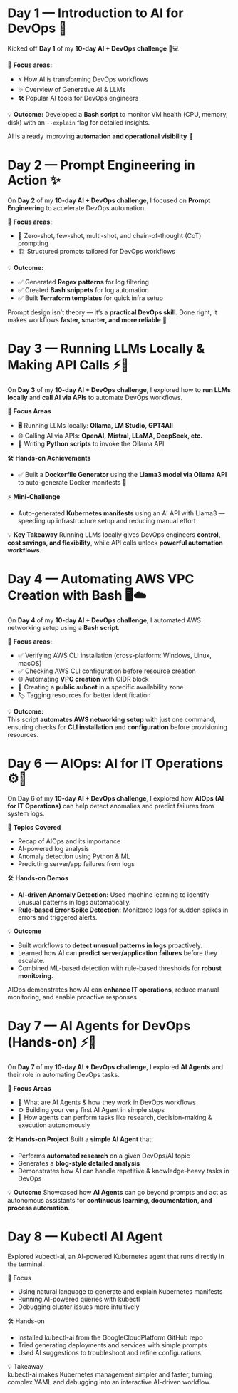 # Day 1 — Introduction to AI for DevOps 🚀

Kicked off **Day 1** of my **10-day AI + DevOps challenge** 🤖💻  

🔑 **Focus areas:**  
- ⚡ How AI is transforming DevOps workflows  
- ✨ Overview of Generative AI & LLMs  
- 🛠 Popular AI tools for DevOps engineers  

💡 **Outcome:** Developed a **Bash script** to monitor VM health (CPU, memory, disk) with an `--explain` flag for detailed insights.  

AI is already improving **automation and operational visibility** 🚀  

# Day 2 — Prompt Engineering in Action ✨

On **Day 2** of my **10-day AI + DevOps challenge**, I focused on **Prompt Engineering** to accelerate DevOps automation.  

🔑 **Focus areas:**  
- 🧠 Zero-shot, few-shot, multi-shot, and chain-of-thought (CoT) prompting  
- 🏗 Structured prompts tailored for DevOps workflows  

💡 **Outcome:**  
- ✅ Generated **Regex patterns** for log filtering  
- ✅ Created **Bash snippets** for log automation  
- ✅ Built **Terraform templates** for quick infra setup  

Prompt design isn’t theory — it’s a **practical DevOps skill**. Done right, it makes workflows **faster, smarter, and more reliable** 🚀

# Day 3 — Running LLMs Locally & Making API Calls ⚡🤖

On **Day 3** of my **10-day AI + DevOps challenge**, I explored how to **run LLMs locally** and **call AI via APIs** to automate DevOps workflows.

🔑 **Focus Areas**
- 🖥 Running LLMs locally: **Ollama, LM Studio, GPT4All**  
- 🌐 Calling AI via APIs: **OpenAI, Mistral, LLaMA, DeepSeek, etc.**  
- 🐍 Writing **Python scripts** to invoke the Ollama API  

🛠 **Hands-on Achievements**
- ✅ Built a **Dockerfile Generator** using the **Llama3 model via Ollama API** to auto-generate Docker manifests 🚀  

⚡ **Mini-Challenge**
- Auto-generated **Kubernetes manifests** using an AI API with Llama3 — speeding up infrastructure setup and reducing manual effort  

💡 **Key Takeaway**
Running LLMs locally gives DevOps engineers **control, cost savings, and flexibility**, while API calls unlock **powerful automation workflows**.

# Day 4 — Automating AWS VPC Creation with Bash 🖥️☁️  

On **Day 4** of my **10-day AI + DevOps challenge**, I automated AWS networking setup using a **Bash script**.  

🔑 **Focus areas:**  
- ✅ Verifying AWS CLI installation (cross-platform: Windows, Linux, macOS)  
- ✅ Checking AWS CLI configuration before resource creation  
- 🌐 Automating **VPC creation** with CIDR block  
- 📍 Creating a **public subnet** in a specific availability zone  
- 🏷️ Tagging resources for better identification  

💡 **Outcome:**  
This script **automates AWS networking setup** with just one command, ensuring checks for **CLI installation** and **configuration** before provisioning resources.  


# Day 6 — AIOps: AI for IT Operations ⚙️🤖

On Day 6 of my **10-day AI + DevOps challenge**, I explored how **AIOps (AI for IT Operations)** can help detect anomalies and predict failures from system logs.

📌 **Topics Covered**
- Recap of AIOps and its importance
- AI-powered log analysis
- Anomaly detection using Python & ML
- Predicting server/app failures from logs

🛠 **Hands-on Demos**
- **AI-driven Anomaly Detection:** Used machine learning to identify unusual patterns in logs automatically.
- **Rule-based Error Spike Detection:** Monitored logs for sudden spikes in errors and triggered alerts.

 💡 **Outcome**
- Built workflows to **detect unusual patterns in logs** proactively.
- Learned how AI can **predict server/application failures** before they escalate.
- Combined ML-based detection with rule-based thresholds for **robust monitoring**.

AIOps demonstrates how AI can **enhance IT operations**, reduce manual monitoring, and enable proactive responses.

# Day 7 — AI Agents for DevOps (Hands-on) ⚡🤖  

On **Day 7** of my **10-day AI + DevOps challenge**, I explored **AI Agents** and their role in automating DevOps tasks.  

🔑 **Focus Areas**
- 🤔 What are AI Agents & how they work in DevOps workflows  
- ⚙️ Building your very first AI Agent in simple steps  
- 🔄 How agents can perform tasks like research, decision-making & execution autonomously  

🛠 **Hands-on Project**
Built a **simple AI Agent** that:  
- Performs **automated research** on a given DevOps/AI topic  
- Generates a **blog-style detailed analysis**  
- Demonstrates how AI can handle repetitive & knowledge-heavy tasks in DevOps  

💡 **Outcome**
Showcased how **AI Agents** can go beyond prompts and act as autonomous assistants for **continuous learning, documentation, and process automation**.  

# Day 8 — Kubectl AI Agent  

Explored kubectl-ai, an AI-powered Kubernetes agent that runs directly in the terminal.  

📌 Focus  
- Using natural language to generate and explain Kubernetes manifests  
- Running AI-powered queries with kubectl  
- Debugging cluster issues more intuitively  

🛠 Hands-on  
- Installed kubectl-ai from the GoogleCloudPlatform GitHub repo  
- Tried generating deployments and services with simple prompts  
- Used AI suggestions to troubleshoot and refine configurations  

💡 Takeaway  
kubectl-ai makes Kubernetes management simpler and faster, turning complex YAML and debugging into an interactive AI-driven workflow.  
